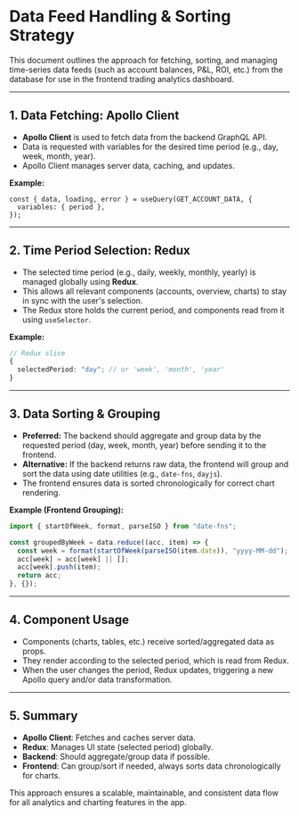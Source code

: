# Data Feed Handling & Sorting Strategy

This document outlines the approach for fetching, sorting, and managing time-series data feeds (such as account balances, P&L, ROI, etc.) from the database for use in the frontend trading analytics dashboard.

---

## 1. Data Fetching: Apollo Client

- **Apollo Client** is used to fetch data from the backend GraphQL API.
- Data is requested with variables for the desired time period (e.g., day, week, month, year).
- Apollo Client manages server data, caching, and updates.

**Example:**

```tsx
const { data, loading, error } = useQuery(GET_ACCOUNT_DATA, {
  variables: { period },
});
```

---

## 2. Time Period Selection: Redux

- The selected time period (e.g., daily, weekly, monthly, yearly) is managed globally using **Redux**.
- This allows all relevant components (accounts, overview, charts) to stay in sync with the user's selection.
- The Redux store holds the current period, and components read from it using `useSelector`.

**Example:**

```ts
// Redux slice
{
  selectedPeriod: "day"; // or 'week', 'month', 'year'
}
```

---

## 3. Data Sorting & Grouping

- **Preferred:** The backend should aggregate and group data by the requested period (day, week, month, year) before sending it to the frontend.
- **Alternative:** If the backend returns raw data, the frontend will group and sort the data using date utilities (e.g., `date-fns`, `dayjs`).
- The frontend ensures data is sorted chronologically for correct chart rendering.

**Example (Frontend Grouping):**

```ts
import { startOfWeek, format, parseISO } from "date-fns";

const groupedByWeek = data.reduce((acc, item) => {
  const week = format(startOfWeek(parseISO(item.date)), "yyyy-MM-dd");
  acc[week] = acc[week] || [];
  acc[week].push(item);
  return acc;
}, {});
```

---

## 4. Component Usage

- Components (charts, tables, etc.) receive sorted/aggregated data as props.
- They render according to the selected period, which is read from Redux.
- When the user changes the period, Redux updates, triggering a new Apollo query and/or data transformation.

---

## 5. Summary

- **Apollo Client**: Fetches and caches server data.
- **Redux**: Manages UI state (selected period) globally.
- **Backend**: Should aggregate/group data if possible.
- **Frontend**: Can group/sort if needed, always sorts data chronologically for charts.

This approach ensures a scalable, maintainable, and consistent data flow for all analytics and charting features in the app.
